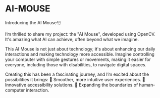 # AI-MOUSE
Introducing the AI Mouse!🖱️

I’m thrilled to share my project: the "AI Mouse", developed using OpenCV. It's amazing what AI can achieve, often beyond what we imagine.

This AI Mouse is not just about technology; it's about enhancing our daily interactions and making technology more accessible. Imagine controlling your computer with simple gestures or movements, making it easier for everyone, including those with disabilities, to navigate digital spaces.

Creating this has been a fascinating journey, and I’m excited about the possibilities it brings:
🔹 Smoother, more intuitive user experiences.
🔹 Innovative accessibility solutions.
🔹 Expanding the boundaries of human-computer interaction.

